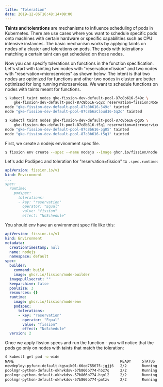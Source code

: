 ```yaml
---
title: "Toleration"
date: 2019-12-06T16:48:14+08:00
---
```


**Taints and tolerations** are mechanisms to influence scheduling of pods in Kubernetes.
There are use cases where you want to schedule specific pods onto machines with certain hardware or specific capabilities such as CPU intensive instances.
The basic mechanism works by applying taints on nodes of a cluster and tolerations on pods.
The pods with tolerations matching a certain taint can get scheduled on those nodes.

Now you can specify tolerations on functions in the function specification.
Let's start with tainting two nodes with "reservation=fission" and two nodes with "reservation=microservices" as shown below.
The intent is that two nodes are optimized for functions and other two nodes in cluster are better optimized for long running microservices.
We want to schedule functions on nodes with taints meant for functions.

```bash
$ kubectl taint nodes gke-fission-dev-default-pool-87c8b616-549c \
    gke-fission-dev-default-pool-87c8b616-5q2c reservation=fission:NoSchedule
node "gke-fission-dev-default-pool-87c8b616-549c" tainted
node "gke-fission-dev-default-pool-87c8b6aCloud16-5q2c" tainted

$ kubectl taint nodes gke-fission-dev-default-pool-87c8b616-pg05 \
    gke-fission-dev-default-pool-87c8b616-t5q1 reservation=microservices:NoSchedule
node "gke-fission-dev-default-pool-87c8b616-pg05" tainted
node "gke-fission-dev-default-pool-87c8b616-t5q1" tainted
```

First, we create a nodejs environment spec file.

```bash
$ fission env create --spec --name nodejs --image ghcr.io/fission/node-env --builder ghcr.io/fission/node-builder
```

Let's add PodSpec and toleration for "reservation=fission" to `.spec.runtime`:

```yaml
apiVersion: fission.io/v1
kind: Environment
...
spec:
  runtime:
    podspec:
      tolerations:
      - key: "reservation"
        operator: "Equal"
        value: "fission"
        effect: "NoSchedule"
```

You should env have an environment spec file like this:

```yaml
apiVersion: fission.io/v1
kind: Environment
metadata:
  creationTimestamp: null
  name: nodejs
  namespace: default
spec:
  builder:
    command: build
    image: ghcr.io/fission/node-builder
  imagepullsecret: ""
  keeparchive: false
  poolsize: 3
  resources: {}
  runtime:
    image: ghcr.io/fission/node-env
    podspec:
      tolerations:
      - key: "reservation"
        operator: "Equal"
        value: "fission"
        effect: "NoSchedule"
  version: 2
```

Once we apply fission specs and run the function - you will notice that the pods go only on nodes with taints that match the toleration:

```bash
$ kubectl get pod -o wide
NAME                                                 READY     STATUS    RESTARTS   AGE       IP             NODE
newdeploy-pyfunc-default-kgsuik0l-66cd755675-jgjj6   2/2       Running   0          51s       10.16.177.16   gke-fission-dev-default-pool-87c8b616-549c
poolmgr-python-default-okhvkdsv-57b866b774-hbz7q     2/2       Running   0          49s       10.16.176.34   gke-fission-dev-default-pool-87c8b616-5q2c
poolmgr-python-default-okhvkdsv-57b866b774-hqnl2     2/2       Running   0          49s       10.16.176.35   gke-fission-dev-default-pool-87c8b616-5q2c
poolmgr-python-default-okhvkdsv-57b866b774-pmtzv     2/2       Running   0          49s       10.16.177.17   gke-fission-dev-default-pool-87c8b616-549c
```
